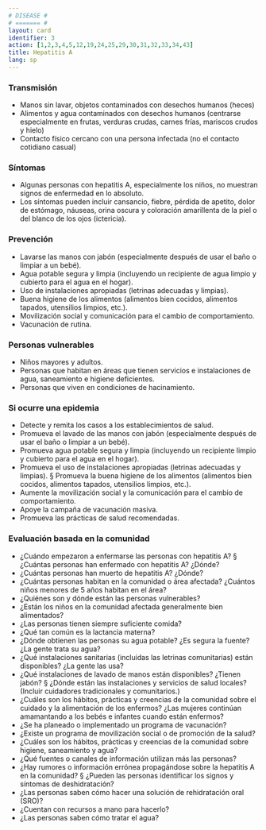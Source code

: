 ```yaml
---
# DISEASE #
# ======= #
layout: card
identifier: 3
action: [1,2,3,4,5,12,19,24,25,29,30,31,32,33,34,43]
title: Hepatitis A
lang: sp
---
```


### Transmisión

- Manos sin lavar, objetos contaminados con desechos humanos (heces)
- Alimentos y agua contaminados con desechos humanos (centrarse especialmente en frutas, verduras crudas, carnes frías, mariscos crudos y hielo)
- Contacto físico cercano con una persona infectada (no el contacto cotidiano casual)

### Síntomas

- Algunas personas con hepatitis A, especialmente los niños, no muestran signos de enfermedad en lo absoluto.
- Los síntomas pueden incluir cansancio, fiebre, pérdida de apetito, dolor de estómago, náuseas, orina oscura y coloración amarillenta de la piel o del blanco de los ojos (ictericia).

### Prevención

- Lavarse las manos con jabón (especialmente después de usar el baño o limpiar a un bebé).
- Agua potable segura y limpia (incluyendo un recipiente de agua limpio y cubierto para el agua en el hogar).
- Uso de instalaciones apropiadas (letrinas adecuadas y limpias).
- Buena higiene de los alimentos (alimentos bien cocidos, alimentos tapados, utensilios limpios, etc.).
- Movilización social y comunicación para el cambio de comportamiento.
- Vacunación de rutina.

### Personas vulnerables

- Niños mayores y adultos.
- Personas que habitan en áreas que tienen servicios e instalaciones de agua, saneamiento e higiene deficientes.
- Personas que viven en condiciones de hacinamiento.

### Si ocurre una epidemia

- Detecte y remita los casos a los establecimientos de salud.
- Promueva el lavado de las manos con jabón (especialmente después de usar el baño o limpiar a un bebé).
- Promueva agua potable segura y limpia (incluyendo un recipiente limpio y cubierto para el agua en el hogar).
- Promueva el uso de instalaciones apropiadas (letrinas adecuadas y limpias). § Promueva la buena higiene de los alimentos (alimentos bien cocidos, alimentos tapados, utensilios limpios, etc.).
- Aumente la movilización social y la comunicación para el cambio de comportamiento.
- Apoye la campaña de vacunación masiva.
- Promueva las prácticas de salud recomendadas.

### Evaluación basada en la comunidad

- ¿Cuándo empezaron a enfermarse las personas con hepatitis A? § ¿Cuántas personas han enfermado con hepatitis A? ¿Dónde?
- ¿Cuántas personas han muerto de hepatitis A? ¿Dónde?
- ¿Cuántas personas habitan en la comunidad o área afectada? ¿Cuántos niños menores de 5 años habitan en el área?
- ¿Quiénes son y dónde están las personas vulnerables?
- ¿Están los niños en la comunidad afectada generalmente bien alimentados?
- ¿Las personas tienen siempre suficiente comida?
- ¿Qué tan común es la lactancia materna?
- ¿Dónde obtienen las personas su agua potable? ¿Es segura la fuente? ¿La gente trata su agua?
- ¿Qué instalaciones sanitarias (incluidas las letrinas comunitarias) están disponibles? ¿La gente las usa?
- ¿Qué instalaciones de lavado de manos están disponibles? ¿Tienen jabón? § ¿Dónde están las instalaciones y servicios de salud locales? (Incluir cuidadores tradicionales y comunitarios.)
- ¿Cuáles son los hábitos, prácticas y creencias de la comunidad sobre el cuidado y la alimentación de los enfermos? ¿Las mujeres continúan amamantando a los bebés e infantes cuando están enfermos?
- ¿Se ha planeado o implementado un programa de vacunación?
- ¿Existe un programa de movilización social o de promoción de la salud?
- ¿Cuáles son los hábitos, prácticas y creencias de la comunidad sobre higiene, saneamiento y agua?
- ¿Qué fuentes o canales de información utilizan más las personas?
- ¿Hay rumores o información errónea propagándose sobre la hepatitis A en la comunidad? § ¿Pueden las personas identificar los signos y síntomas de deshidratación?
- ¿Las personas saben cómo hacer una solución de rehidratación oral (SRO)?
- ¿Cuentan con recursos a mano para hacerlo?
- ¿Las personas saben cómo tratar el agua?
